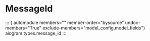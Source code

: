 # MessageId

::: {.automodule members="" member-order="bysource" undoc-members="True" exclude-members="model_config,model_fields"}
aiogram.types.message_id
:::
